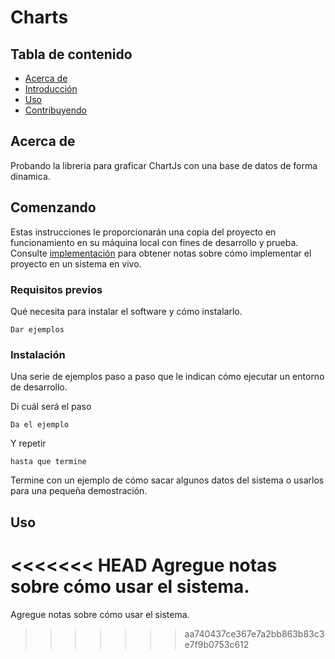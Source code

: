 # Charts

## Tabla de contenido

+ [Acerca de](#about)
+ [Introducción](#getting_started)
+ [Uso](#usage)
+ [Contribuyendo](../CONTRIBUTING.md)

## Acerca de <a name = "about"> </a>

Probando la libreria para graficar ChartJs con una base de datos de forma dinamica.

## Comenzando <a name = "getting_started"> </a>

Estas instrucciones le proporcionarán una copia del proyecto en funcionamiento en su máquina local con fines de desarrollo y prueba. Consulte [implementación](#implementación) para obtener notas sobre cómo implementar el proyecto en un sistema en vivo.

### Requisitos previos

Qué necesita para instalar el software y cómo instalarlo.

```
Dar ejemplos
```

### Instalación

Una serie de ejemplos paso a paso que le indican cómo ejecutar un entorno de desarrollo.

Di cuál será el paso

```
Da el ejemplo
```

Y repetir

```
hasta que termine
```

Termine con un ejemplo de cómo sacar algunos datos del sistema o usarlos para una pequeña demostración.

## Uso <a name = "usage"> </a>

<<<<<<< HEAD
Agregue notas sobre cómo usar el sistema.
=======
Agregue notas sobre cómo usar el sistema.
>>>>>>> aa740437ce367e7a2bb863b83c3e7f9b0753c612
